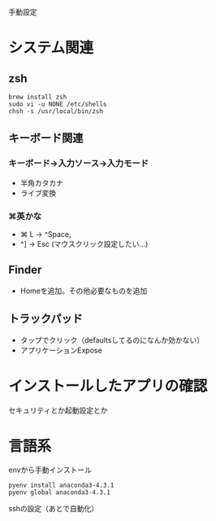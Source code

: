 手動設定

# システム関連
## zsh
```
brew install zsh
sudo vi -u NONE /etc/shells
chsh -s /usr/local/bin/zsh
```

## キーボード関連
### キーボード→入力ソース→入力モード
* 半角カタカナ
* ライブ変換
### ⌘英かな
* ⌘ L -> ^Space,
* ^] -> Esc
(マウスクリック設定したい...)

## Finder
* Homeを追加。その他必要なものを追加

## トラックパッド
* タップでクリック（defaultsしてるのになんか効かない）
* アプリケーションExpose


# インストールしたアプリの確認
セキュリティとか起動設定とか

# 言語系
envから手動インストール
```
pyenv install anaconda3-4.3.1
pyenv global anaconda3-4.3.1
```

sshの設定（あとで自動化）
